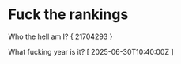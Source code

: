 # Fuck the rankings

Who the hell am I?
{ 21704293 }

What fucking year is it?
[ 2025-06-30T10:40:00Z ]
